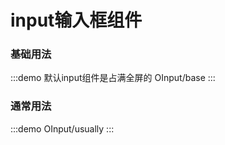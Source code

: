 # input输入框组件

### 基础用法

:::demo 默认input组件是占满全屏的
OInput/base
:::

### 通常用法

:::demo
OInput/usually
:::
